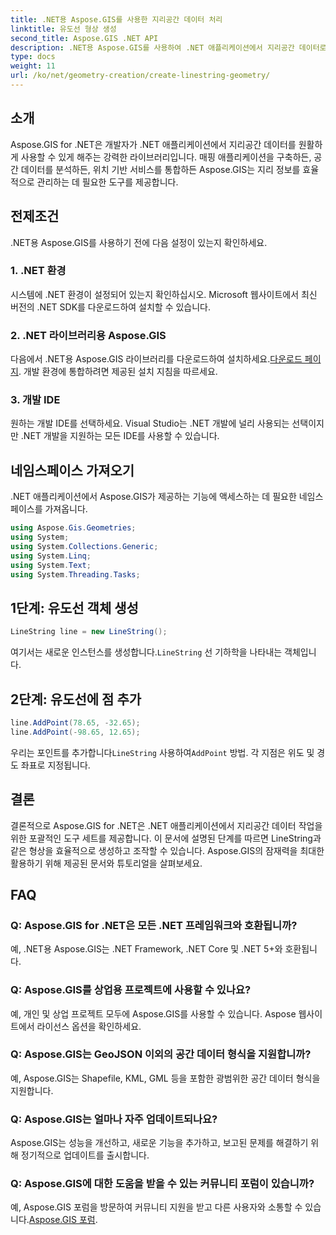 ```yaml
---
title: .NET용 Aspose.GIS를 사용한 지리공간 데이터 처리
linktitle: 유도선 형상 생성
second_title: Aspose.GIS .NET API
description: .NET용 Aspose.GIS를 사용하여 .NET 애플리케이션에서 지리공간 데이터로 작업하는 방법을 알아보세요. 손쉽게 지도를 생성, 분석, 시각화할 수 있습니다.
type: docs
weight: 11
url: /ko/net/geometry-creation/create-linestring-geometry/
---
```

## 소개
Aspose.GIS for .NET은 개발자가 .NET 애플리케이션에서 지리공간 데이터를 원활하게 사용할 수 있게 해주는 강력한 라이브러리입니다. 매핑 애플리케이션을 구축하든, 공간 데이터를 분석하든, 위치 기반 서비스를 통합하든 Aspose.GIS는 지리 정보를 효율적으로 관리하는 데 필요한 도구를 제공합니다.
## 전제조건
.NET용 Aspose.GIS를 사용하기 전에 다음 설정이 있는지 확인하세요.
### 1. .NET 환경
시스템에 .NET 환경이 설정되어 있는지 확인하십시오. Microsoft 웹사이트에서 최신 버전의 .NET SDK를 다운로드하여 설치할 수 있습니다.
### 2. .NET 라이브러리용 Aspose.GIS
 다음에서 .NET용 Aspose.GIS 라이브러리를 다운로드하여 설치하세요.[다운로드 페이지](https://releases.aspose.com/gis/net/). 개발 환경에 통합하려면 제공된 설치 지침을 따르세요.
### 3. 개발 IDE
원하는 개발 IDE를 선택하세요. Visual Studio는 .NET 개발에 널리 사용되는 선택이지만 .NET 개발을 지원하는 모든 IDE를 사용할 수 있습니다.

## 네임스페이스 가져오기
.NET 애플리케이션에서 Aspose.GIS가 제공하는 기능에 액세스하는 데 필요한 네임스페이스를 가져옵니다.

```csharp
using Aspose.Gis.Geometries;
using System;
using System.Collections.Generic;
using System.Linq;
using System.Text;
using System.Threading.Tasks;
```
## 1단계: 유도선 객체 생성
```csharp
LineString line = new LineString();
```
 여기서는 새로운 인스턴스를 생성합니다.`LineString` 선 기하학을 나타내는 객체입니다.
## 2단계: 유도선에 점 추가
```csharp
line.AddPoint(78.65, -32.65);
line.AddPoint(-98.65, 12.65);
```
 우리는 포인트를 추가합니다`LineString` 사용하여`AddPoint` 방법. 각 지점은 위도 및 경도 좌표로 지정됩니다.

## 결론
결론적으로 Aspose.GIS for .NET은 .NET 애플리케이션에서 지리공간 데이터 작업을 위한 포괄적인 도구 세트를 제공합니다. 이 문서에 설명된 단계를 따르면 LineString과 같은 형상을 효율적으로 생성하고 조작할 수 있습니다. Aspose.GIS의 잠재력을 최대한 활용하기 위해 제공된 문서와 튜토리얼을 살펴보세요.
## FAQ
### Q: Aspose.GIS for .NET은 모든 .NET 프레임워크와 호환됩니까?
예, .NET용 Aspose.GIS는 .NET Framework, .NET Core 및 .NET 5+와 호환됩니다.
### Q: Aspose.GIS를 상업용 프로젝트에 사용할 수 있나요?
예, 개인 및 상업 프로젝트 모두에 Aspose.GIS를 사용할 수 있습니다. Aspose 웹사이트에서 라이선스 옵션을 확인하세요.
### Q: Aspose.GIS는 GeoJSON 이외의 공간 데이터 형식을 지원합니까?
예, Aspose.GIS는 Shapefile, KML, GML 등을 포함한 광범위한 공간 데이터 형식을 지원합니다.
### Q: Aspose.GIS는 얼마나 자주 업데이트되나요?
Aspose.GIS는 성능을 개선하고, 새로운 기능을 추가하고, 보고된 문제를 해결하기 위해 정기적으로 업데이트를 출시합니다.
### Q: Aspose.GIS에 대한 도움을 받을 수 있는 커뮤니티 포럼이 있습니까?
 예, Aspose.GIS 포럼을 방문하여 커뮤니티 지원을 받고 다른 사용자와 소통할 수 있습니다.[Aspose.GIS 포럼](https://forum.aspose.com/c/gis/33).
